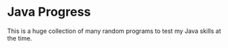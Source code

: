 # Java Progress
This is a huge collection of many random programs to test my Java skills at the time.




